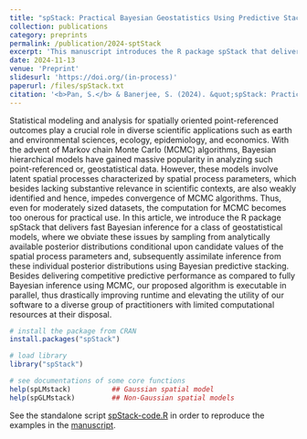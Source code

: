 ```yaml
---
title: "spStack: Practical Bayesian Geostatistics Using Predictive Stacking in R"
collection: publications
category: preprints
permalink: /publication/2024-sptStack
excerpt: 'This manuscript introduces the R package spStack that delivers Bayesian inferece for geospatial data using predictive stacking.'
date: 2024-11-13
venue: 'Preprint'
slidesurl: 'https://doi.org/(in-process)'
paperurl: /files/spStack.txt
citation: '<b>Pan, S.</b> & Banerjee, S. (2024). &quot;spStack: Practical Bayesian Geostatistics Using Predictive Stacking in R.&quot; <i>arXiv:stat.CO</i>.'
---
```


Statistical modeling and analysis for spatially oriented point-referenced outcomes play a crucial role in diverse scientific applications such as earth and environmental sciences, ecology, epidemiology, and economics. With the advent of Markov chain Monte Carlo (MCMC) algorithms, Bayesian hierarchical models have gained massive popularity in analyzing such point-referenced or, geostatistical data. However, these models involve latent spatial processes characterized by spatial process parameters, which besides lacking substantive relevance in scientific contexts, are also weakly identified and hence, impedes convergence of MCMC algorithms. Thus, even for moderately sized datasets, the computation for MCMC becomes too onerous for practical use. In this article, we introduce the R package spStack that delivers fast Bayesian inference for a class of geostatistical models, where we obviate these issues by sampling from analytically available posterior distributions conditional upon candidate values of the spatial process parameters and, subsequently assimilate inference from these individual posterior distributions using Bayesian predictive stacking. Besides delivering competitive predictive performance as compared to fully Bayesian inference using MCMC, our proposed algorithm is executable in parallel, thus drastically improving runtime and elevating the utility of our software to a diverse group of practitioners with limited computational resources at their disposal.

```r
# install the package from CRAN
install.packages("spStack")

# load library
library("spStack")

# see documentations of some core functions
help(spLMstack)          ## Gaussian spatial model
help(spGLMstack)         ## Non-Gaussian spatial models
```

See the standalone script [spStack-code.R](https://span-18.github.io/files/spStack-code.R) in order to reproduce the examples in the [manuscript](https://span-18.github.io/files/spStack-v1.pdf).
